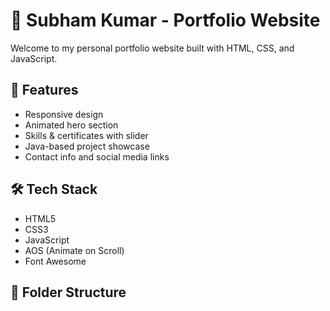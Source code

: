 # 💼 Subham Kumar - Portfolio Website

Welcome to my personal portfolio website built with HTML, CSS, and JavaScript.

## 🚀 Features

- Responsive design
- Animated hero section
- Skills & certificates with slider
- Java-based project showcase
- Contact info and social media links

## 🛠️ Tech Stack

- HTML5
- CSS3
- JavaScript
- AOS (Animate on Scroll)
- Font Awesome

## 📂 Folder Structure

